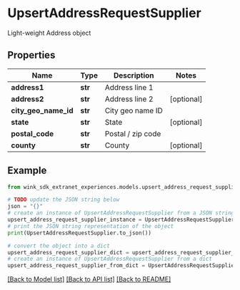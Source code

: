 # UpsertAddressRequestSupplier

Light-weight Address object

## Properties

Name | Type | Description | Notes
------------ | ------------- | ------------- | -------------
**address1** | **str** | Address line 1 | 
**address2** | **str** | Address line 2 | [optional] 
**city_geo_name_id** | **str** | City geo name ID | 
**state** | **str** | State | [optional] 
**postal_code** | **str** | Postal / zip code | 
**county** | **str** | County | [optional] 

## Example

```python
from wink_sdk_extranet_experiences.models.upsert_address_request_supplier import UpsertAddressRequestSupplier

# TODO update the JSON string below
json = "{}"
# create an instance of UpsertAddressRequestSupplier from a JSON string
upsert_address_request_supplier_instance = UpsertAddressRequestSupplier.from_json(json)
# print the JSON string representation of the object
print(UpsertAddressRequestSupplier.to_json())

# convert the object into a dict
upsert_address_request_supplier_dict = upsert_address_request_supplier_instance.to_dict()
# create an instance of UpsertAddressRequestSupplier from a dict
upsert_address_request_supplier_from_dict = UpsertAddressRequestSupplier.from_dict(upsert_address_request_supplier_dict)
```
[[Back to Model list]](../README.md#documentation-for-models) [[Back to API list]](../README.md#documentation-for-api-endpoints) [[Back to README]](../README.md)


